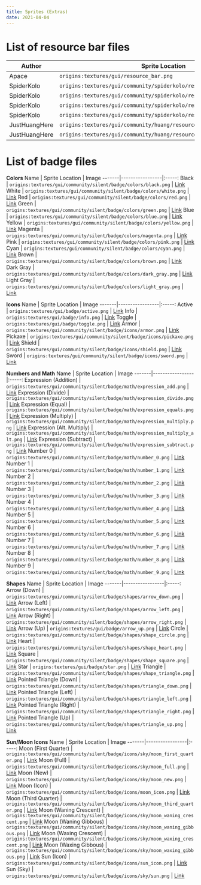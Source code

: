 ```yaml
---
title: Sprites (Extras)
date: 2021-04-04
---
```


# List of resource bar files

Author | Sprite Location | Image
-------|-----------------|:-----:
Apace | `origins:textures/gui/resource_bar.png` | [Link](https://github.com/apace100/origins-fabric/blob/1.18/src/main/resources/assets/origins/textures/gui/resource_bar.png)
SpiderKolo | `origins:textures/gui/community/spiderkolo/resource_bar_01.png` | [Link](https://github.com/apace100/origins-fabric/blob/1.18/src/main/resources/assets/origins/textures/gui/community/spiderkolo/resource_bar_01.png)
SpiderKolo | `origins:textures/gui/community/spiderkolo/resource_bar_02.png` | [Link](https://github.com/apace100/origins-fabric/blob/1.18/src/main/resources/assets/origins/textures/gui/community/spiderkolo/resource_bar_02.png)
SpiderKolo | `origins:textures/gui/community/spiderkolo/resource_bar_03.png` | [Link](https://github.com/apace100/origins-fabric/blob/1.18/src/main/resources/assets/origins/textures/gui/community/spiderkolo/resource_bar_03.png)
SpiderKolo | `origins:textures/gui/community/spiderkolo/resource_bar_points_01.png` | [Link](https://github.com/apace100/origins-fabric/blob/1.18/src/main/resources/assets/origins/textures/gui/community/spiderkolo/resource_bar_points_01.png)
JustHuangHere | `origins:textures/gui/community/huang/resource_bar_01.png` | [Link](https://github.com/apace100/origins-fabric/blob/1.18/src/main/resources/assets/origins/textures/gui/community/huang/resource_bar_01.png)
JustHuangHere | `origins:textures/gui/community/huang/resource_bar_02.png` | [Link](https://github.com/apace100/origins-fabric/blob/1.18/src/main/resources/assets/origins/textures/gui/community/huang/resource_bar_02.png)


# List of badge files
**Colors**
Name | Sprite Location | Image
-------|-----------------|:-----:
Black | `origins:textures/gui/community/silent/badge/colors/black.png` | [Link](https://github.com/apace100/origins-fabric/blob/1.20/src/main/resources/assets/origins/textures/gui/community/silent/badge/colors/black.png)
White | `origins:textures/gui/community/silent/badge/colors/white.png` | [Link](https://github.com/apace100/origins-fabric/blob/1.20/src/main/resources/assets/origins/textures/gui/community/silent/badge/colors/white.png)
Red | `origins:textures/gui/community/silent/badge/colors/red.png` | [Link](https://github.com/apace100/origins-fabric/blob/1.20/src/main/resources/assets/origins/textures/gui/community/silent/badge/colors/red.png)
Green | `origins:textures/gui/community/silent/badge/colors/green.png` | [Link](https://github.com/apace100/origins-fabric/blob/1.20/src/main/resources/assets/origins/textures/gui/community/silent/badge/colors/green.png)
Blue | `origins:textures/gui/community/silent/badge/colors/blue.png` | [Link](https://github.com/apace100/origins-fabric/blob/1.20/src/main/resources/assets/origins/textures/gui/community/silent/badge/colors/blue.png)
Yellow | `origins:textures/gui/community/silent/badge/colors/yellow.png` | [Link](https://github.com/apace100/origins-fabric/blob/1.20/src/main/resources/assets/origins/textures/gui/community/silent/badge/colors/yellow.png)
Magenta | `origins:textures/gui/community/silent/badge/colors/magenta.png` | [Link](https://github.com/apace100/origins-fabric/blob/1.20/src/main/resources/assets/origins/textures/gui/community/silent/badge/colors/magenta.png)
Pink | `origins:textures/gui/community/silent/badge/colors/pink.png` | [Link](https://github.com/apace100/origins-fabric/blob/1.20/src/main/resources/assets/origins/textures/gui/community/silent/badge/colors/pink.png)
Cyan | `origins:textures/gui/community/silent/badge/colors/cyan.png` | [Link](https://github.com/apace100/origins-fabric/blob/1.20/src/main/resources/assets/origins/textures/gui/community/silent/badge/colors/cyan.png)
Brown | `origins:textures/gui/community/silent/badge/colors/brown.png` | [Link](https://github.com/apace100/origins-fabric/blob/1.20/src/main/resources/assets/origins/textures/gui/community/silent/badge/colors/brown.png)
Dark Gray | `origins:textures/gui/community/silent/badge/colors/dark_gray.png` | [Link](https://github.com/apace100/origins-fabric/blob/1.20/src/main/resources/assets/origins/textures/gui/community/silent/badge/colors/dark_gray.png)
Light Gray | `origins:textures/gui/community/silent/badge/colors/light_gray.png` | [Link](https://github.com/apace100/origins-fabric/blob/1.20/src/main/resources/assets/origins/textures/gui/community/silent/badge/colors/light_gray.png)

**Icons**
Name | Sprite Location | Image
-------|-----------------|:-----:
Active | `origins:textures/gui/badge/active.png` | [Link](https://github.com/apace100/origins-fabric/blob/1.18/src/main/resources/assets/origins/textures/gui/badge/active.png)
Info | `origins:textures/gui/badge/info.png` | [Link](https://github.com/apace100/origins-fabric/blob/1.18/src/main/resources/assets/origins/textures/gui/badge/info.png)
Toggle | `origins:textures/gui/badge/toggle.png` | [Link](https://github.com/apace100/origins-fabric/blob/1.18/src/main/resources/assets/origins/textures/gui/badge/toggle.png)
Armor | `origins:textures/gui/community/silent/badge/icons/armor.png` | [Link](https://github.com/apace100/origins-fabric/blob/1.20/src/main/resources/assets/origins/textures/gui/community/silent/badge/icons/armor.png)
Pickaxe | `origins:textures/gui/community/silent/badge/icons/pickaxe.png` | [Link](https://github.com/apace100/origins-fabric/blob/1.20/src/main/resources/assets/origins/textures/gui/community/silent/badge/icons/pickaxe.png)
Shield | `origins:textures/gui/community/silent/badge/icons/shield.png` | [Link](https://github.com/apace100/origins-fabric/blob/1.20/src/main/resources/assets/origins/textures/gui/community/silent/badge/icons/shield.png)
Sword | `origins:textures/gui/community/silent/badge/icons/sword.png` | [Link](https://github.com/apace100/origins-fabric/blob/1.20/src/main/resources/assets/origins/textures/gui/community/silent/badge/icons/sword.png)

**Numbers and Math**
Name | Sprite Location | Image
-------|-----------------|:-----:
Expression (Addition) | `origins:textures/gui/community/silent/badge/math/expression_add.png` | [Link](https://github.com/apace100/origins-fabric/blob/1.20/src/main/resources/assets/origins/textures/gui/community/silent/badge/math/expression_add.png)
Expression (Divide) | `origins:textures/gui/community/silent/badge/math/expression_divide.png` | [Link](https://github.com/apace100/origins-fabric/blob/1.20/src/main/resources/assets/origins/textures/gui/community/silent/badge/math/expression_divide.png)
Expression (Equal) | `origins:textures/gui/community/silent/badge/math/expression_equals.png` | [Link](https://github.com/apace100/origins-fabric/blob/1.20/src/main/resources/assets/origins/textures/gui/community/silent/badge/math/expression_equals.png)
Expression (Multiply) | `origins:textures/gui/community/silent/badge/math/expression_multiply.png` | [Link](https://github.com/apace100/origins-fabric/blob/1.20/src/main/resources/assets/origins/textures/gui/community/silent/badge/math/expression_multiply.png)
Expression (Alt. Multiply) | `origins:textures/gui/community/silent/badge/math/expression_multiply_alt.png` | [Link](https://github.com/apace100/origins-fabric/blob/1.20/src/main/resources/assets/origins/textures/gui/community/silent/badge/math/expression_multiply_alt.png)
Expression (Subtract) | `origins:textures/gui/community/silent/badge/math/expression_subtract.png` | [Link](https://github.com/apace100/origins-fabric/blob/1.20/src/main/resources/assets/origins/textures/gui/community/silent/badge/math/expression_subtract.png)
Number 0 | `origins:textures/gui/community/silent/badge/math/number_0.png` | [Link](https://github.com/apace100/origins-fabric/blob/1.20/src/main/resources/assets/origins/textures/gui/community/silent/badge/math/number_0.png)
Number 1 | `origins:textures/gui/community/silent/badge/math/number_1.png` | [Link](https://github.com/apace100/origins-fabric/blob/1.20/src/main/resources/assets/origins/textures/gui/community/silent/badge/math/number_1.png)
Number 2 | `origins:textures/gui/community/silent/badge/math/number_2.png` | [Link](https://github.com/apace100/origins-fabric/blob/1.20/src/main/resources/assets/origins/textures/gui/community/silent/badge/math/number_2.png)
Number 3 | `origins:textures/gui/community/silent/badge/math/number_3.png` | [Link](https://github.com/apace100/origins-fabric/blob/1.20/src/main/resources/assets/origins/textures/gui/community/silent/badge/math/number_3.png)
Number 4 | `origins:textures/gui/community/silent/badge/math/number_4.png` | [Link](https://github.com/apace100/origins-fabric/blob/1.20/src/main/resources/assets/origins/textures/gui/community/silent/badge/math/number_4.png)
Number 5 | `origins:textures/gui/community/silent/badge/math/number_5.png` | [Link](https://github.com/apace100/origins-fabric/blob/1.20/src/main/resources/assets/origins/textures/gui/community/silent/badge/math/number_5.png)
Number 6 | `origins:textures/gui/community/silent/badge/math/number_6.png` | [Link](https://github.com/apace100/origins-fabric/blob/1.20/src/main/resources/assets/origins/textures/gui/community/silent/badge/math/number_6.png)
Number 7 | `origins:textures/gui/community/silent/badge/math/number_7.png` | [Link](https://github.com/apace100/origins-fabric/blob/1.20/src/main/resources/assets/origins/textures/gui/community/silent/badge/math/number_7.png)
Number 8 | `origins:textures/gui/community/silent/badge/math/number_8.png` | [Link](https://github.com/apace100/origins-fabric/blob/1.20/src/main/resources/assets/origins/textures/gui/community/silent/badge/math/number_8.png)
Number 9 | `origins:textures/gui/community/silent/badge/math/number_9.png` | [Link](https://github.com/apace100/origins-fabric/blob/1.20/src/main/resources/assets/origins/textures/gui/community/silent/badge/math/number_9.png)

**Shapes**
Name | Sprite Location | Image
-------|-----------------|:-----:
Arrow (Down) | `origins:textures/gui/community/silent/badge/shapes/arrow_down.png` | [Link](https://github.com/apace100/origins-fabric/blob/1.20/src/main/resources/assets/origins/textures/gui/community/silent/badge/shapes/arrow_down.png)
Arrow (Left) | `origins:textures/gui/community/silent/badge/shapes/arrow_left.png` | [Link](https://github.com/apace100/origins-fabric/blob/1.20/src/main/resources/assets/origins/textures/gui/community/silent/badge/shapes/arrow_left.png)
Arrow (Right) | `origins:textures/gui/community/silent/badge/shapes/arrow_right.png` | [Link](https://github.com/apace100/origins-fabric/blob/1.20/src/main/resources/assets/origins/textures/gui/community/silent/badge/shapes/arrow_right.png)
Arrow (Up) | `origins:textures/gui/badge/arrow_up.png` | [Link](https://github.com/apace100/origins-fabric/blob/1.18/src/main/resources/assets/origins/textures/gui/badge/arrow_up.png)
Circle | `origins:textures/gui/community/silent/badge/shapes/shape_circle.png` | [Link](https://github.com/apace100/origins-fabric/blob/1.20/src/main/resources/assets/origins/textures/gui/community/silent/badge/shapes/shape_circle.png)
Heart | `origins:textures/gui/community/silent/badge/shapes/shape_heart.png` | [Link](https://github.com/apace100/origins-fabric/blob/1.20/src/main/resources/assets/origins/textures/gui/community/silent/badge/shapes/shape_heart.png)
Square | `origins:textures/gui/community/silent/badge/shapes/shape_square.png` | [Link](https://github.com/apace100/origins-fabric/blob/1.20/src/main/resources/assets/origins/textures/gui/community/silent/badge/shapes/shape_square.png)
Star | `origins:textures/gui/badge/star.png` | [Link](https://github.com/apace100/origins-fabric/blob/1.18/src/main/resources/assets/origins/textures/gui/badge/star.png)
Triangle | `origins:textures/gui/community/silent/badge/shapes/shape_triangle.png` | [Link](https://github.com/apace100/origins-fabric/blob/1.20/src/main/resources/assets/origins/textures/gui/community/silent/badge/shapes/shape_triangle.png)
Pointed Triangle (Down) | `origins:textures/gui/community/silent/badge/shapes/triangle_down.png` | [Link](https://github.com/apace100/origins-fabric/blob/1.20/src/main/resources/assets/origins/textures/gui/community/silent/badge/shapes/triangle_down.png)
Pointed Triangle (Left) | `origins:textures/gui/community/silent/badge/shapes/triangle_left.png` | [Link](https://github.com/apace100/origins-fabric/blob/1.20/src/main/resources/assets/origins/textures/gui/community/silent/badge/shapes/triangle_left.png)
Pointed Triangle (Right) | `origins:textures/gui/community/silent/badge/shapes/triangle_right.png` | [Link](https://github.com/apace100/origins-fabric/blob/1.20/src/main/resources/assets/origins/textures/gui/community/silent/badge/shapes/triangle_right.png)
Pointed Triangle (Up) | `origins:textures/gui/community/silent/badge/shapes/triangle_up.png` | [Link](https://github.com/apace100/origins-fabric/blob/1.20/src/main/resources/assets/origins/textures/gui/community/silent/badge/shapes/triangle_up.png)


**Sun/Moon Icons**
Name | Sprite Location | Image
-------|-----------------|:-----:
Moon (First Quarter) | `origins:textures/gui/community/silent/badge/icons/sky/moon_first_quarter.png` | [Link](https://github.com/apace100/origins-fabric/blob/1.20/src/main/resources/assets/origins/textures/gui/community/silent/badge/icons/sky/moon_first_quarter.png)
Moon (Full) | `origins:textures/gui/community/silent/badge/icons/sky/moon_full.png` | [Link](https://github.com/apace100/origins-fabric/blob/1.20/src/main/resources/assets/origins/textures/gui/community/silent/badge/icons/sky/moon_full.png)
Moon (New) | `origins:textures/gui/community/silent/badge/icons/sky/moon_new.png` | [Link](https://github.com/apace100/origins-fabric/blob/1.20/src/main/resources/assets/origins/textures/gui/community/silent/badge/icons/sky/moon_new.png)
Moon (Icon) | `origins:textures/gui/community/silent/badge/icons/moon_icon.png` | [Link](https://github.com/apace100/origins-fabric/blob/1.20/src/main/resources/assets/origins/textures/gui/community/silent/badge/icons/moon_icon.png)
Moon (Third Quarter) | `origins:textures/gui/community/silent/badge/icons/sky/moon_third_quarter.png` | [Link](https://github.com/apace100/origins-fabric/blob/1.20/src/main/resources/assets/origins/textures/gui/community/silent/badge/icons/sky/moon_third_quarter.png)
Moon (Waning Crescent) | `origins:textures/gui/community/silent/badge/icons/sky/moon_waning_crescent.png` | [Link](https://github.com/apace100/origins-fabric/blob/1.20/src/main/resources/assets/origins/textures/gui/community/silent/badge/icons/sky/moon_waning_crescent.png)
Moon (Waning Gibbous) | `origins:textures/gui/community/silent/badge/icons/sky/moon_waning_gibbous.png` | [Link](https://github.com/apace100/origins-fabric/blob/1.20/src/main/resources/assets/origins/textures/gui/community/silent/badge/icons/sky/moon_waning_gibbous.png)
Moon (Waxing Crescent) | `origins:textures/gui/community/silent/badge/icons/sky/moon_waxing_crescent.png` | [Link](https://github.com/apace100/origins-fabric/blob/1.20/src/main/resources/assets/origins/textures/gui/community/silent/badge/icons/sky/moon_waxing_crescent.png)
Moon (Waxing Gibbous) | `origins:textures/gui/community/silent/badge/icons/sky/moon_waxing_gibbous.png` | [Link](https://github.com/apace100/origins-fabric/blob/1.20/src/main/resources/assets/origins/textures/gui/community/silent/badge/icons/sky/moon_waxing_gibbous.png)
Sun (Icon) | `origins:textures/gui/community/silent/badge/icons/sun_icon.png` | [Link](https://github.com/apace100/origins-fabric/blob/1.20/src/main/resources/assets/origins/textures/gui/community/silent/badge/icons/sun_icon.png)
Sun (Sky) | `origins:textures/gui/community/silent/badge/icons/sky/sun.png` | [Link](https://github.com/apace100/origins-fabric/blob/1.20/src/main/resources/assets/origins/textures/gui/community/silent/badge/icons/sky/sun.png)

